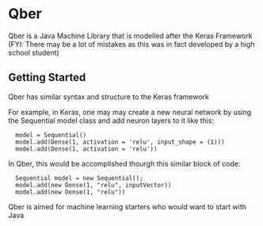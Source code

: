 # Qber
Qber is a Java Machine Library that is modelled after the Keras Framework
(FYI: There may be a lot of mistakes as this was in fact developed by a high school student)

## Getting Started
Qber has similar syntax and structure to the Keras framework

For example, in Keras, one may may create a new neural network by using the Sequential model class and add neuron layers to it like this:
```
  model = Sequential()
  model.add(Dense(1, activation = 'relu', input_shape = (1)))
  model.add(Dense(1, activation = 'relu'))
```
In Qber, this would be accomplished thourgh this similar block of code:
```
  Sequential model = new Sequential();
  model.add(new Dense(1, "relu", inputVector))
  model.add(new Dense(1, "relu"))
```
Qber is aimed for machine learning starters who would want to start with Java
